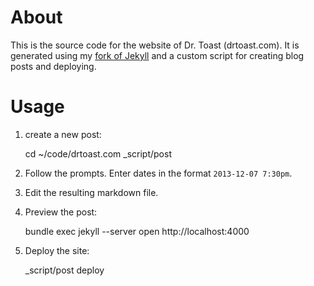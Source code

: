 # About

This is the source code for the website of Dr. Toast (drtoast.com). It is generated using my [fork of Jekyll](github.com/drtoast/jekyll) and a custom script for creating blog posts and deploying.

# Usage

1. create a new post:

    cd ~/code/drtoast.com
    _script/post

2. Follow the prompts. Enter dates in the format `2013-12-07 7:30pm`.

3. Edit the resulting markdown file.

4. Preview the post:

    bundle exec jekyll --server
    open http://localhost:4000

5. Deploy the site:

    _script/post deploy
